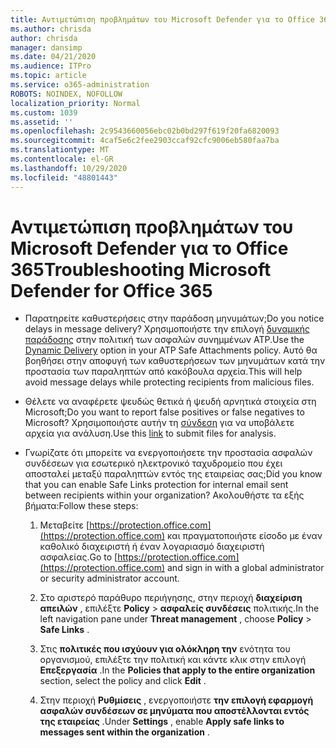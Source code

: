 ```yaml
---
title: Αντιμετώπιση προβλημάτων του Microsoft Defender για το Office 365
ms.author: chrisda
author: chrisda
manager: dansimp
ms.date: 04/21/2020
ms.audience: ITPro
ms.topic: article
ms.service: o365-administration
ROBOTS: NOINDEX, NOFOLLOW
localization_priority: Normal
ms.custom: 1039
ms.assetid: ''
ms.openlocfilehash: 2c9543660056ebc02b0bd297f619f20fa6820093
ms.sourcegitcommit: 4caf5e6c2fee2903ccaf92cfc9006eb580faa7ba
ms.translationtype: MT
ms.contentlocale: el-GR
ms.lasthandoff: 10/29/2020
ms.locfileid: "48801443"
---
```

# <a name="troubleshooting-microsoft-defender-for-office-365"></a><span data-ttu-id="6a971-102">Αντιμετώπιση προβλημάτων του Microsoft Defender για το Office 365</span><span class="sxs-lookup"><span data-stu-id="6a971-102">Troubleshooting Microsoft Defender for Office 365</span></span>

- <span data-ttu-id="6a971-103">Παρατηρείτε καθυστερήσεις στην παράδοση μηνυμάτων;</span><span class="sxs-lookup"><span data-stu-id="6a971-103">Do you notice delays in message delivery?</span></span> <span data-ttu-id="6a971-104">Χρησιμοποιήστε την επιλογή [δυναμικής παράδοσης](https://docs.microsoft.com/microsoft-365/security/office-365-security/dynamic-delivery-and-previewing) στην πολιτική των ασφαλών συνημμένων ATP.</span><span class="sxs-lookup"><span data-stu-id="6a971-104">Use the [Dynamic Delivery](https://docs.microsoft.com/microsoft-365/security/office-365-security/dynamic-delivery-and-previewing) option in your ATP Safe Attachments policy.</span></span> <span data-ttu-id="6a971-105">Αυτό θα βοηθήσει στην αποφυγή των καθυστερήσεων των μηνυμάτων κατά την προστασία των παραληπτών από κακόβουλα αρχεία.</span><span class="sxs-lookup"><span data-stu-id="6a971-105">This will help avoid message delays while protecting recipients from malicious files.</span></span>

- <span data-ttu-id="6a971-106">Θέλετε να αναφέρετε ψευδώς θετικά ή ψευδή αρνητικά στοιχεία στη Microsoft;</span><span class="sxs-lookup"><span data-stu-id="6a971-106">Do you want to report false positives or false negatives to Microsoft?</span></span> <span data-ttu-id="6a971-107">Χρησιμοποιήστε αυτήν τη [σύνδεση](https://www.microsoft.com/wdsi/filesubmission/) για να υποβάλετε αρχεία για ανάλυση.</span><span class="sxs-lookup"><span data-stu-id="6a971-107">Use this [link](https://www.microsoft.com/wdsi/filesubmission/) to submit files for analysis.</span></span>

- <span data-ttu-id="6a971-108">Γνωρίζατε ότι μπορείτε να ενεργοποιήσετε την προστασία ασφαλών συνδέσεων για εσωτερικό ηλεκτρονικό ταχυδρομείο που έχει αποσταλεί μεταξύ παραληπτών εντός της εταιρείας σας;</span><span class="sxs-lookup"><span data-stu-id="6a971-108">Did you know that you can enable Safe Links protection for internal email sent between recipients within your organization?</span></span> <span data-ttu-id="6a971-109">Ακολουθήστε τα εξής βήματα:</span><span class="sxs-lookup"><span data-stu-id="6a971-109">Follow these steps:</span></span>

  1. <span data-ttu-id="6a971-110">Μεταβείτε [https://protection.office.com](https://protection.office.com) και πραγματοποιήστε είσοδο με έναν καθολικό διαχειριστή ή έναν λογαριασμό διαχειριστή ασφαλείας.</span><span class="sxs-lookup"><span data-stu-id="6a971-110">Go to [https://protection.office.com](https://protection.office.com) and sign in with a global administrator or security administrator account.</span></span>

  2. <span data-ttu-id="6a971-111">Στο αριστερό παράθυρο περιήγησης, στην περιοχή **διαχείριση απειλών** , επιλέξτε **Policy** \> **ασφαλείς συνδέσεις** πολιτικής.</span><span class="sxs-lookup"><span data-stu-id="6a971-111">In the left navigation pane under **Threat management** , choose **Policy** \> **Safe Links** .</span></span>

  3. <span data-ttu-id="6a971-112">Στις **πολιτικές που ισχύουν για ολόκληρη την** ενότητα του οργανισμού, επιλέξτε την πολιτική και κάντε κλικ στην επιλογή **Επεξεργασία** .</span><span class="sxs-lookup"><span data-stu-id="6a971-112">In the **Policies that apply to the entire organization** section, select the policy and click **Edit** .</span></span>

  4. <span data-ttu-id="6a971-113">Στην περιοχή **Ρυθμίσεις** , ενεργοποιήστε **την επιλογή εφαρμογή ασφαλών συνδέσεων σε μηνύματα που αποστέλλονται εντός της εταιρείας** .</span><span class="sxs-lookup"><span data-stu-id="6a971-113">Under **Settings** , enable **Apply safe links to messages sent within the organization** .</span></span>
